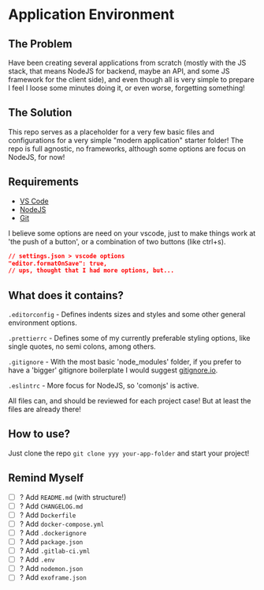 # Application Environment

## The Problem

Have been creating several applications from scratch (mostly with the JS stack, that means NodeJS for backend, maybe an API, and some JS framework for the client side), and even though all is very simple to prepare I feel I loose some minutes doing it, or even worse, forgetting something!

## The Solution

This repo serves as a placeholder for a very few basic files and configurations for a very simple "modern application" starter folder!
The repo is full agnostic, no frameworks, although some options are focus on NodeJS, for now!

## Requirements

- [VS Code](https://code.visualstudio.com/)
- [NodeJS](https://nodejs.org/)
- [Git](https://git-scm.com/)

I believe some options are need on your vscode, just to make things work at 'the push of a button', or a combination of two buttons (like ctrl+s).

```json
// settings.json > vscode options
"editor.formatOnSave": true,
// ups, thought that I had more options, but...
```

## What does it contains?

`.editorconfig` - Defines indents sizes and styles and some other general environment options.

`.prettierrc` - Defines some of my currently preferable styling options, like single quotes, no semi colons, among others.

`.gitignore` - With the most basic 'node_modules' folder, if you prefer to have a 'bigger' gitignore boilerplate I would suggest [gitignore.io](https://www.gitignore.io/).

`.eslintrc` - More focus for NodeJS, so 'comonjs' is active.

All files can, and should be reviewed for each project case! But at least the files are already there!

## How to use?

Just clone the repo `git clone yyy your-app-folder` and start your project!

## Remind Myself

- [ ] ? Add `README.md` (with structure!)
- [ ] ? Add `CHANGELOG.md`
- [ ] ? Add `Dockerfile`
- [ ] ? Add `docker-compose.yml`
- [ ] ? Add `.dockerignore`
- [ ] ? Add `package.json`
- [ ] ? Add `.gitlab-ci.yml`
- [ ] ? Add `.env`
- [ ] ? Add `nodemon.json`
- [ ] ? Add `exoframe.json`
